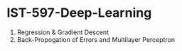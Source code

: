 # IST-597-Deep-Learning

1. Regression & Gradient Descent
2. Back-Propogation of Errors and Multilayer Perceptron
